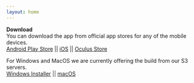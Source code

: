 ```yaml
---
layout: home
---
```


**Download**\
You can download the app from official app stores for any of the mobile devices. \
[Android Play Store](https://play.google.com/store/apps/details?id=com.Hereafter.Surrogate&hl=en&gl=US) || [iOS](https://apps.apple.com/us/app/surrogate-by-hereafter/id1511385220) || [Oculus Store](https://www.oculus.com/experiences/quest/4785964621481192/)


For Windows and MacOS we are currently offering the build from our S3 servers. \
[Windows Installer](https://surrogatedata.s3.ap-south-1.amazonaws.com/install/Surrogate.exe) || [macOS](https://surrogatedata.s3.ap-south-1.amazonaws.com/install/Surrogate_Mac.dmg)






